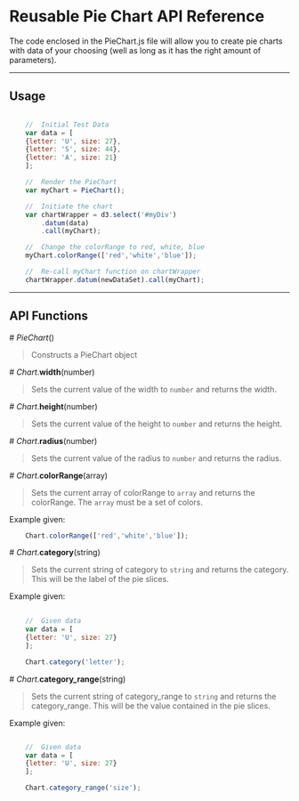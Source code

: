 # Reusable Pie Chart API Reference

The code enclosed in the PieChart.js file will allow you to create pie charts with data of your choosing (well as long as it has the right amount of parameters).

***

## Usage

```javascript

	//	Initial Test Data
	var data = [
	{letter: 'U', size: 27},
	{letter: 'S', size: 44},
	{letter: 'A', size: 21}	
	];

	//	Render the PieChart
	var myChart = PieChart();

	//	Initiate the chart
	var chartWrapper = d3.select('#myDiv')
		.datum(data)
		.call(myChart);

	//	Change the colorRange to red, white, blue
	myChart.colorRange(['red','white','blue']);

	//	Re-call myChart function on chartWrapper
	chartWrapper.datum(newDataSet).call(myChart);

```

***

##	API Functions

\# *PieChart*()
> Constructs a PieChart object




\# *Chart*.**width**(number)
> Sets the current value of the width to `number` and returns the width.




\# *Chart*.**height**(number)
> Sets the current value of the height to `number` and returns the height.




\# *Chart*.**radius**(number)
> Sets the current value of the radius to `number` and returns the radius.





\# *Chart*.**colorRange**(array)
> Sets the current array of colorRange to `array` and returns the colorRange.  The `array` must be a set of colors.


Example given:
```javascript
	Chart.colorRange(['red','white','blue']);
```




\# *Chart*.**category**(string)
> Sets the current string of category to `string` and returns the category.  This will be the label of the pie slices.


Example given:
```javascript
	
	//	Given data
	var data = [
	{letter: 'U', size: 27}
	];

	Chart.category('letter');
```




\# *Chart*.**category_range**(string)
> Sets the current string of category_range to `string` and returns the category_range.  This will be the value contained in the pie slices.


Example given:
```javascript

	//	Given data
	var data = [
	{letter: 'U', size: 27}
	];

	Chart.category_range('size');
```